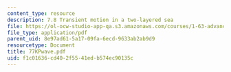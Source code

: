 ```yaml
---
content_type: resource
description: 7.8 Transient motion in a two-layered sea
file: https://ol-ocw-studio-app-qa.s3.amazonaws.com/courses/1-63-advanced-fluid-dynamics-of-the-environment-fall-2002/f1c01636cd402f5541edb574ec90135c_77KPwave.pdf
file_type: application/pdf
parent_uid: 8e97ad61-5a17-09fa-6ecd-9633ab2ab9d9
resourcetype: Document
title: 77KPwave.pdf
uid: f1c01636-cd40-2f55-41ed-b574ec90135c
---
```


